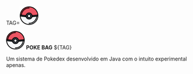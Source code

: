 TAG=<img src="Images/pokebola_two.png" width="50" height="50">

<img src="Images/pokebola_two.png" width="50" height="50"> **POKE BAG** ${TAG}

Um sistema de Pokedex desenvolvido em Java com o intuito experimental apenas.
